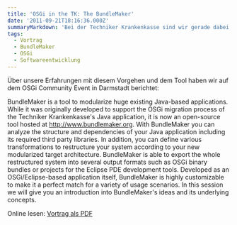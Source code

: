 ```yaml
---
title: 'OSGi in the TK: The BundleMaker'
date: '2011-09-21T18:16:36.000Z'
summaryMarkdown: 'Bei der Techniker Krankenkasse sind wir gerade dabei, unsere Anwendung zu modularisieren und auf OSGi zu portieren. Da diese Modularisierung während der laufenden Weiterentwicklung erfolgen muss, haben wir ein Tool entwickelt, mit dem wir die Abhängigkeiten analysieren und an Hand von Regeln in neue Module transformieren können - den BundleMaker, der mittlerweile als Open-Source-Tool zur Verfügung steht.'
tags:
  - Vortrag
  - BundleMaker
  - OSGi
  - Softwareentwicklung
---
```


Über unsere Erfahrungen mit diesem Vorgehen und dem Tool haben wir auf dem OSGi Community Event in Darmstadt berichtet:

BundleMaker is a tool to modularize huge existing Java-based applications. While it was originally developed to support the OSGi migration process of the Techniker Krankenkasse's Java application, it is now an open-source tool hosted at http://www.bundlemaker.org. With BundleMaker you can analyze the structure and dependencies of your Java application including its required third party libraries. In addition, you can define various transformations to restructure your system according to your new modularized target architecture. BundleMaker is able to export the whole restructured system into several output formats such as OSGi binary bundles or projects for the Eclipse PDE development tools. Developed as an OSGi/Eclipse-based application itself, BundleMaker is highly customizable to make it a perfect match for a variety of usage scenarios. In this session we will give you an introduction into BundleMaker's ideas and its underlying concepts.

Online lesen: [Vortrag als PDF](/uploads/Hartmann-Wuetherich-OSGi_In_The_TK.pdf)
